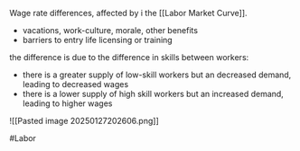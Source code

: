 Wage rate differences, affected by i the [[Labor Market Curve]].
- vacations, work-culture, morale, other benefits
- barriers to entry life licensing or training

the difference is due to the difference in skills between workers:
- there is a greater supply of low-skill workers but an decreased demand, leading to decreased wages
- there is a lower supply of high skill workers but an increased demand, leading to higher wages

![[Pasted image 20250127202606.png]]

#Labor 